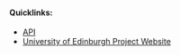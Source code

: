 #### Quicklinks:
* [API](https://github.com/easyCZ/SLIP-A-2015/tree/master/api)
* [University of Edinburgh Project Website](http://groups.inf.ed.ac.uk/teaching/slipa15-16/)
